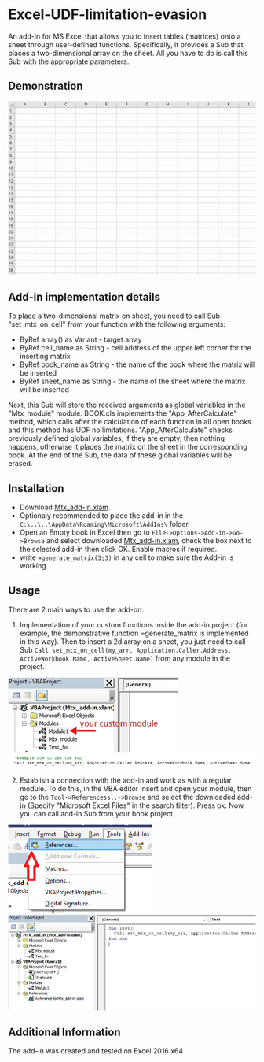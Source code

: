 # Excel-UDF-limitation-evasion
An add-in for MS Excel that allows you to insert tables (matrices) onto a sheet through user-defined functions.
Specifically, it provides a Sub that places a two-dimensional array on the sheet. All you have to do is call this Sub with the appropriate parameters.
## Demonstration 
![demonstration](https://github.com/1azar/Excel-UDF-limitation-evasion/blob/main/media_for_demo/demo4.gif)
## Add-in implementation details
To place a two-dimensional matrix on sheet, you need to call Sub "set_mtx_on_cell" from your function with the following arguments:
 - ByRef array() as Variant - target array
 - ByRef cell_name as String - cell address of the upper left corner for the inserting matrix
 - ByRef book_name as String - the name of the book where the matrix will be inserted
 - ByRef sheet_name as String - the name of the sheet where the matrix will be inserted

Next, this Sub will store the received arguments as global variables in the "Mtx_module" module.
BOOK.cls implements the "App_AfterCalculate" method, which calls after the calculation of each function in all open books and this method has UDF no limitations.
"App_AfterCalculate" checks previously defined global variables, if they are empty, then nothing happens, otherwise it places the matrix on the sheet in the corresponding book.
At the end of the Sub, the data of these global variables will be erased.

## Installation
 - Download [Mtx_add-in.xlam](https://github.com/1azar/Excel-UDF-limitation-evasion/blob/main/Mtx_add-in.xlam).
 - Optionaly recommended to place the add-in in the `C:\..\..\AppData\Roaming\Microsoft\AddIns\` folder.
 - Open an Empty book in Excel then go to `File->Options->Add-in->Go->Browse` and select downloaded [Mtx_add-in.xlam](https://github.com/1azar/Excel-UDF-limitation-evasion/blob/main/Mtx_add-in.xlam), check the box next to the selected add-in then click OK. Enable macros if required.
 - write `=generate_matrix(3;3)` in any cell to make sure the Add-in is working.

## Usage
There are 2 main ways to use the add-on:
1) Implementation of your custom functions inside the add-in project (for example, the demonstrative function =generate_matrix is implemented in this way). Then to insert a 2d array on a sheet, you just need to call Sub `Call set_mtx_on_cell(my_arr, Application.Caller.Address, ActiveWorkbook.Name, ActiveSheet.Name)` from any module in the project.

![demonstration](https://github.com/1azar/Excel-UDF-limitation-evasion/blob/main/%D0%A1%D0%BA%D1%80%D0%B8%D0%BD%D1%88%D0%BE%D1%82%2005-03-2022%20150740.jpg)
![demonstration](https://github.com/1azar/Excel-UDF-limitation-evasion/blob/main/%D0%A1%D0%BA%D1%80%D0%B8%D0%BD%D1%88%D0%BE%D1%82%2005-03-2022%20154603.jpg)

2) Establish a connection with the add-in and work as with a regular module. To do this, in the VBA editor insert and open your module, then go to the `Tool->Referencess..->Browse` and select the downloaded add-in (Specify "Microsoft Excel Files" in the search filter). Press ok. Now you can call add-in Sub from your book project.

![demonstration](https://github.com/1azar/Excel-UDF-limitation-evasion/blob/main/dem1.png)
![demonstration](https://github.com/1azar/Excel-UDF-limitation-evasion/blob/main/%D0%A1%D0%BA%D1%80%D0%B8%D0%BD%D1%88%D0%BE%D1%82%2005-03-2022%20152837.jpg)
  
## Additional Information
The add-in was created and tested on Excel 2016 x64
